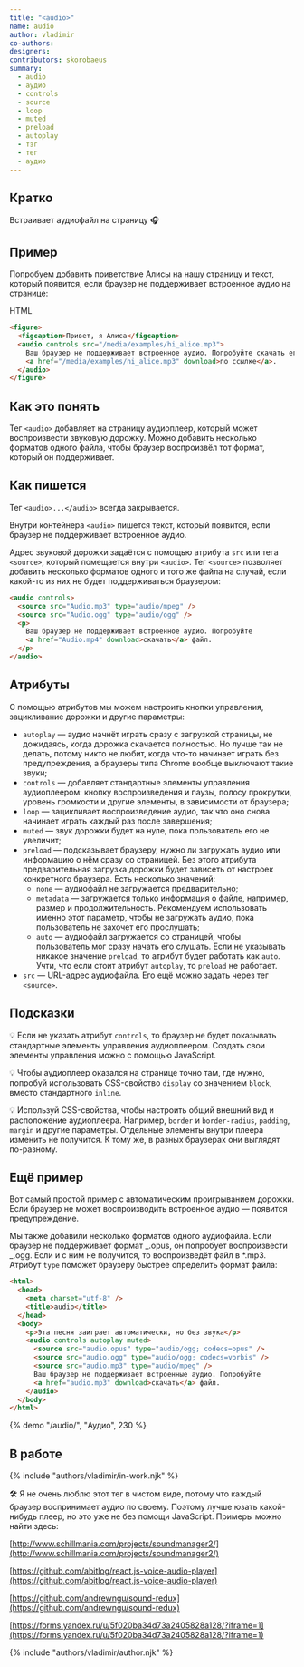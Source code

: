 ```yaml
---
title: "<audio>"
name: audio
author: vladimir
co-authors:
designers:
contributors: skorobaeus
summary:
  - audio
  - аудио
  - controls
  - source
  - loop
  - muted
  - preload
  - autoplay
  - тэг
  - тег
  - аудио
---
```


## Кратко

Встраивает аудиофайл на страницу 🎧

## Пример

Попробуем добавить приветствие Алисы на нашу страницу и текст, который появится, если браузер не поддерживает встроенное аудио на странице:

HTML

```html
<figure>
  <figcaption>Привет, я Алиса</figcaption>
  <audio controls src="/media/examples/hi_alice.mp3">
    Ваш браузер не поддерживает встроенное аудио. Попробуйте скачать его
    <a href="/media/examples/hi_alice.mp3" download>по ссылке</a>.
  </audio>
</figure>
```

## Как это понять

Тег `<audio>` добавляет на страницу аудиоплеер, который может воспроизвести звуковую дорожку. Можно добавить несколько форматов одного файла, чтобы браузер воспроизвёл тот формат, который он поддерживает.

## Как пишется

Тег `<audio>...</audio>` всегда закрывается.

Внутри контейнера `<audio>` пишется текст, который появится, если браузер не поддерживает встроенное аудио.

Адрес звуковой дорожки задаётся с помощью атрибута `src` или тега `<source>`, который помещается внутри `<audio>`. Тег `<source>` позволяет добавить несколько форматов одного и того же файла на случай, если какой-то из них не будет поддерживаться браузером:

```html
<audio controls>
  <source src="Audio.mp3" type="audio/mpeg" />
  <source src="Audio.ogg" type="audio/ogg" />
  <p>
    Ваш браузер не поддерживает встроенное аудио. Попробуйте
    <a href="Audio.mp4" download>скачать</a> файл.
  </p>
</audio>
```

## Атрибуты

С помощью атрибутов мы можем настроить кнопки управления, зацикливание дорожки и другие параметры:

- `autoplay` — аудио начнёт играть сразу с загрузкой страницы, не дожидаясь, когда дорожка скачается полностью. Но лучше так не делать, потому никто не любит, когда что-то начинает играть без предупреждения, а браузеры типа Chrome вообще выключают такие звуки;
- `controls` — добавляет стандартные элементы управления аудиоплеером: кнопку воспроизведения и паузы, полосу прокрутки, уровень громкости и другие элементы, в зависимости от браузера;
- `loop` — зацикливает воспроизведение аудио, так что оно снова начинает играть каждый раз после завершения;
- `muted` — звук дорожки будет на нуле, пока пользователь его не увеличит;
- `preload` — подсказывает браузеру, нужно ли загружать аудио или информацию о нём сразу со страницей. Без этого атрибута предварительная загрузка дорожки будет зависеть от настроек конкретного браузера. Есть несколько значений:
  - `none` — аудиофайл не загружается предварительно;
  - `metadata` — загружается только информация о файле, например, размер и продолжительность. Рекомендуем использовать именно этот параметр, чтобы не загружать аудио, пока пользователь не захочет его прослушать;
  - `auto` — аудиофайл загружается со страницей, чтобы пользователь мог сразу начать его слушать. Если не указывать никакое значение `preload`, то атрибут будет работать как `auto`. Учти, что если стоит атрибут `autoplay`, то `preload` не работает.
- `src` — URL-адрес аудиофайла. Его ещё можно задать через тег `<source>`.

## Подсказки

💡 Если не указать атрибут `controls`, то браузер не будет показывать стандартные элементы управления аудиоплеером. Создать свои элементы управления можно с помощью JavaScript.

💡 Чтобы аудиоплеер оказался на странице точно там, где нужно, попробуй использовать CSS-свойство `display` со значением `block`, вместо стандартного `inline`.

💡 Используй CSS-свойства, чтобы настроить общий внешний вид и расположение аудиоплеера. Например, `border` и `border-radius`, `padding`, `margin` и другие параметры. Отдельные элементы внутри плеера изменить не получится. К тому же, в разных браузерах они выглядят по-разному.

## Ещё пример

Вот самый простой пример с автоматическим проигрыванием дорожки. Если браузер не может воспроизводить встроенное аудио — появится предупреждение.

Мы также добавили несколько форматов одного аудиофайла. Если браузер не поддерживает формат _.opus, он попробует воспроизвести _.ogg. Если и с ним не получится, то воспроизведёт файл в \*.mp3. Атрибут `type` поможет браузеру быстрее определить формат файла:

```html
<html>
  <head>
    <meta charset="utf-8" />
    <title>audio</title>
  </head>
  <body>
    <p>Эта песня заиграет автоматически, но без звука</p>
    <audio controls autoplay muted>
      <source src="audio.opus" type="audio/ogg; codecs=opus" />
      <source src="audio.ogg" type="audio/ogg; codecs=vorbis" />
      <source src="audio.mp3" type="audio/mpeg" />
      Ваш браузер не поддерживает встроенные аудио. Попробуйте
      <a href="audio.mp3" download>скачать</a> файл.
    </audio>
  </body>
</html>
```

{% demo "/audio/", "Аудио", 230 %}

## В работе

{% include "authors/vladimir/in-work.njk" %}

🛠 Я не очень люблю этот тег в чистом виде, потому что каждый браузер воспринимает аудио по своему. Поэтому лучше юзать какой-нибудь плеер, но это уже не без помощи JavaScript. Примеры можно найти здесь:

[http://www.schillmania.com/projects/soundmanager2/](http://www.schillmania.com/projects/soundmanager2/)

[https://github.com/abitlog/react.js-voice-audio-player](https://github.com/abitlog/react.js-voice-audio-player)

[https://github.com/andrewngu/sound-redux](https://github.com/andrewngu/sound-redux)

[https://forms.yandex.ru/u/5f020ba34d73a2405828a128/?iframe=1](https://forms.yandex.ru/u/5f020ba34d73a2405828a128/?iframe=1)

{% include "authors/vladimir/author.njk" %}
